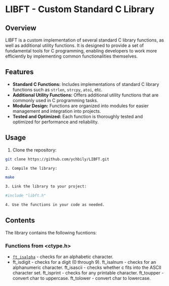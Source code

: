 # LIBFT - Custom Standard C Library

## Overview

LIBFT is a custom implementation of several standard C library functions, as well as additional utility functions. It is designed to provide a set of fundamental tools for C programming, enabling developers to work more efficiently by implementing common functionalities themselves.

## Features

- **Standard C Functions:** Includes implementations of standard C library functions such as `strlen`, `strcpy`, `atoi`, etc.
- **Additional Utility Functions:** Offers additional utility functions that are commonly used in C programming tasks.
- **Modular Design:** Functions are organized into modules for easier management and integration into projects.
- **Tested and Optimized:** Each function is thoroughly tested and optimized for performance and reliability.

## Usage

1. Clone the repository:

```bash
git clone https://github.com/ychbily/LIBFT.git

2. Compile the library:

make

3. Link the library to your project:

#include "libft.h"

4. Use the functions in your code as needed.
```
## Contents

The library contains the following fucntions:

### Functions from <ctype.h>

- [`ft_isalpha`](#libft/ft_isalpha) - checks for an alphabetic character.
- ft_isdigit - checks for a digit (0 through 9).
ft_isalnum - checks for an alphanumeric character.
ft_isascii - checks whether c fits into the ASCII character set.
ft_isprint - checks for any printable character.
ft_toupper - convert char to uppercase.
ft_tolower - convert char to lowercase.
